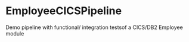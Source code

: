 # EmployeeCICSPipeline
Demo pipeline with functional/ integration testsof a CICS/DB2 Employee module
